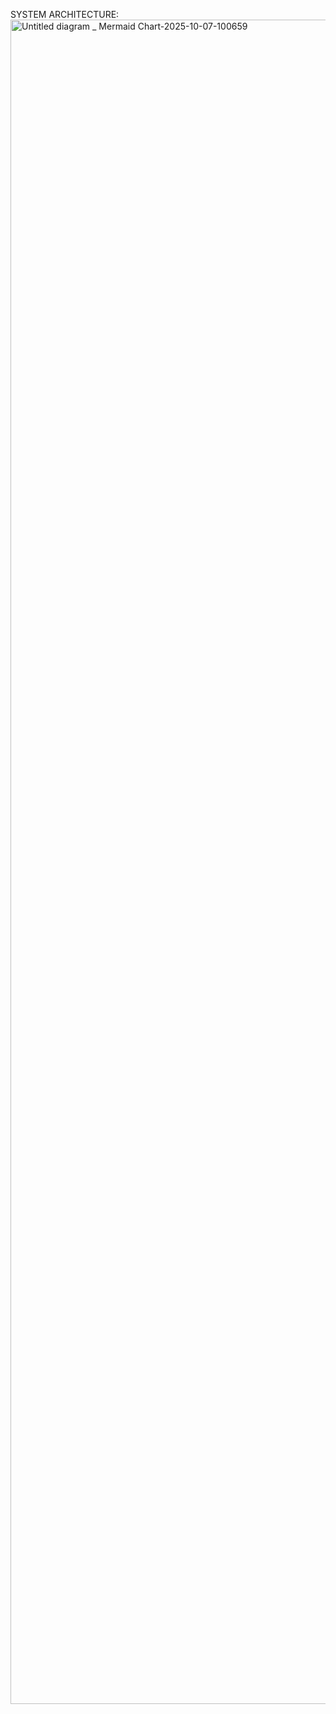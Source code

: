 SYSTEM ARCHITECTURE:
<img width="3840" height="2695" alt="Untitled diagram _ Mermaid Chart-2025-10-07-100659" src="https://github.com/user-attachments/assets/ab507494-2e4d-4ff3-ad7e-13bae2247e55" />

